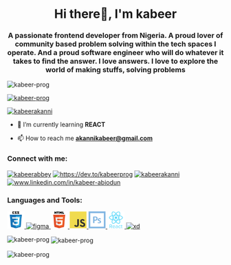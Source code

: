

<h1 align="center">Hi there👋, I'm kabeer</h1>
<h3 align="center">A passionate frontend developer from Nigeria. A proud lover of community based problem solving within the tech spaces I operate. And a proud software engineer who will do whatever it takes to find the answer. I love answers. I love to explore the world of making stuffs, solving problems</h3>

<p align="left"> <img src="https://komarev.com/ghpvc/?username=kabeer-prog&label=Profile%20views&color=0e75b6&style=flat" alt="kabeer-prog" /> </p>

<p align="left"> <a href="https://github.com/ryo-ma/github-profile-trophy"><img src="https://github-profile-trophy.vercel.app/?username=kabeer-prog" alt="kabeer-prog" /></a> </p>

<p align="left"> <a href="https://twitter.com/kabeerakanni" target="blank"><img src="https://img.shields.io/twitter/follow/kabeerakanni?logo=twitter&style=for-the-badge" alt="kabeerakanni" /></a> </p>

- 🌱 I’m currently learning **REACT**

- 📫 How to reach me **akannikabeer@gmail.com**

<h3 align="left">Connect with me:</h3>
<p align="left">
<a href="https://codepen.io/kabeerabbey" target="blank"><img align="center" src="https://raw.githubusercontent.com/rahuldkjain/github-profile-readme-generator/master/src/images/icons/Social/codepen.svg" alt="kabeerabbey" height="30" width="40" /></a>
<a href="https://dev.to/https://dev.to/kabeerprog" target="blank"><img align="center" src="https://cdn.jsdelivr.net/npm/simple-icons@3.0.1/icons/dev-dot-to.svg" alt="https://dev.to/kabeerprog" height="30" width="40" /></a>
<a href="https://twitter.com/kabeerakanni" target="blank"><img align="center" src="https://raw.githubusercontent.com/rahuldkjain/github-profile-readme-generator/master/src/images/icons/Social/twitter.svg" alt="kabeerakanni" height="30" width="40" /></a>
<a href="https://linkedin.com/in/www.linkedin.com/in/kabeer-abiodun" target="blank"><img align="center" src="https://raw.githubusercontent.com/rahuldkjain/github-profile-readme-generator/master/src/images/icons/Social/linked-in-alt.svg" alt="www.linkedin.com/in/kabeer-abiodun" height="30" width="40" /></a>
</p>

<h3 align="left">Languages and Tools:</h3>
<p align="left"> <a href="https://www.w3schools.com/css/" target="_blank"> <img src="https://raw.githubusercontent.com/devicons/devicon/master/icons/css3/css3-original-wordmark.svg" alt="css3" width="40" height="40"/> </a> <a href="https://www.figma.com/" target="_blank"> <img src="https://www.vectorlogo.zone/logos/figma/figma-icon.svg" alt="figma" width="40" height="40"/> </a> <a href="https://www.w3.org/html/" target="_blank"> <img src="https://raw.githubusercontent.com/devicons/devicon/master/icons/html5/html5-original-wordmark.svg" alt="html5" width="40" height="40"/> </a> <a href="https://developer.mozilla.org/en-US/docs/Web/JavaScript" target="_blank"> <img src="https://raw.githubusercontent.com/devicons/devicon/master/icons/javascript/javascript-original.svg" alt="javascript" width="40" height="40"/> </a> <a href="https://www.photoshop.com/en" target="_blank"> <img src="https://raw.githubusercontent.com/devicons/devicon/master/icons/photoshop/photoshop-line.svg" alt="photoshop" width="40" height="40"/> </a> <a href="https://reactjs.org/" target="_blank"> <img src="https://raw.githubusercontent.com/devicons/devicon/master/icons/react/react-original-wordmark.svg" alt="react" width="40" height="40"/> </a> <a href="https://www.adobe.com/products/xd.html" target="_blank"> <img src="https://cdn.worldvectorlogo.com/logos/adobe-xd.svg" alt="xd" width="40" height="40"/> </a> </p>

<p><img align="left" src="https://github-readme-stats.vercel.app/api/top-langs?username=kabeer-prog&show_icons=true&locale=en&layout=compact" alt="kabeer-prog" /></p>

<p>&nbsp;<img align="center" src="https://github-readme-stats.vercel.app/api?username=kabeer-prog&show_icons=true&locale=en" alt="kabeer-prog" /></p>

<p><img align="center" src="https://github-readme-streak-stats.herokuapp.com/?user=kabeer-prog&" alt="kabeer-prog" /></p>
